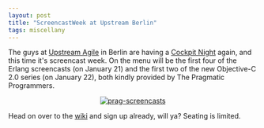```yaml
---
layout: post
title: "ScreencastWeek at Upstream Berlin"
tags: miscellany
---
```

The guys at <a href="http://upstream-berlin.com">Upstream Agile</a> in Berlin are having a <a href="http://upstream-berlin.com/2009/01/15/upcoming-event-screencast-week-cockpit/">Cockpit Night</a> again, and this time it's screencast week. On the menu will be the first four of the Erlang screencasts (on January 21) and the first two of the new Objective-C 2.0 series (on January 22), both kindly provided by The Pragmatic Programmers. 

<div style="text-align:center"><a href="http://pragmatic.tv"><img src="http://wiki.upstream-berlin.com/images/1/1c/Pragmatictv.png" alt="prag-screencasts" /></a></div>

Head on over to the <a href="http://wiki.upstream-berlin.com/index.php/ScreencastWeek">wiki</a> and sign up already, will ya? Seating is limited.